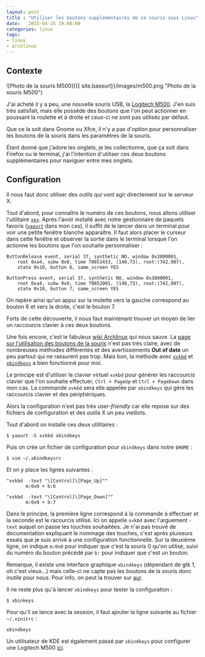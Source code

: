 ```yaml
---
layout: post
title : "Utiliser les boutons supplémentaires de sa souris sous Linux"
date:   2015-04-25 19:00:00
categories: linux
tags:
- linux
- archlinux
---
```


## Contexte

![Photo de la souris M500]({{ site.baseurl}}/images/m500.png "Photo de la souris M500")

J'ai acheté il y a peu, une nouvelle souris USB, la [Logitech M500](http://www.logitech.fr/fr-fr/product/corded-mouse-m500). J'en suis très satisfait, mais elle possède des boutons que l'on peut actionner en poussant la roulette et à droite et ceux-ci ne sont pas utilisés par défaut.

Que ce la soit dans Gnome ou Xfce, il n'y a pas d'option pour personnaliser les boutons de la souris dans les paramètres de la souris.

Étant donné que j'adore les onglets, je les collectionne, que ça soit dans Firefox ou le terminal, j'ai l'intention d'utiliser ces deux boutons supplémentaires pour naviguer entre mes onglets.

## Configuration
Il nous faut donc utiliser des outils qui vont agir directement sur le serveur X.

Tout d'abord, pour connaître le numéro de ces boutons, nous allons utiliser l'utilitaire [`xev`](http://www.xfree86.org/current/xev.1.html). Après l'avoir installé avec notre gestionnaire de paquets favoris ([`yaourt`](https://wiki.archlinux.fr/Yaourt) dans mon cas), il suffit de le lancer dans un terminal pour voir une petite fenêtre blanche apparaître. Il faut alors placer le curseur dans cette fenêtre et observer la sortie dans le terminal lorsque l'on actionne les boutons que l'on souhaite personnaliser :

    ButtonRelease event, serial 37, synthetic NO, window 0x3800001,
        root 0xa4, subw 0x0, time 70851433, (148,73), root:(742,907),
        state 0x10, button 6, same_screen YES

    ButtonPress event, serial 37, synthetic NO, window 0x3800001,
        root 0xa4, subw 0x0, time 70852001, (148,73), root:(742,907),
        state 0x10, button 7, same_screen YES

On repère ainsi qu'un appui sur la molette vers la gauche correspond au bouton 6 et vers la droite, c'est le bouton 7.

Forts de cette découverte, il nous faut maintenant trouver un moyen de lier un raccourcis clavier à ces deux boutons.

Une fois encore, c'est le fabuleux [wiki Archlinux](https://wiki.archlinux.org/index.php/All_Mouse_Buttons_Working#xvkbd_and_xbindkeys) qui nous sauve. La [page sur l'utilisation des boutons de la souris](https://wiki.archlinux.org/index.php/All_Mouse_Buttons_Working#xvkbd_and_xbindkeys) n'est pas très claire, avec de nombreuses méthodes différentes et des avertissements **Out of date** un peu partout qui ne rassurent pas trop. Mais bon, la méthode avec [`xvkbd`](http://homepage3.nifty.com/tsato/xvkbd/) et [`xbindkeys`](http://www.nongnu.org/xbindkeys/xbindkeys.html) a bien fonctionné pour moi.

Le principe est d'utiliser le clavier virtuel `xvkbd` pour générer les raccourcis clavier que l'on souhaite effectuer, `Ctrl + PageUp` et `Ctrl + PageDown` dans mon cas. La commande `xvkbd` sera elle appelée par `xbindkeys` qui gère les raccourcis clavier et des périphériques.

Alors la configuration n'est pas très *user-friendly* car elle repose sur des fichiers de configuration et des outils X un peu vieillots.

Tout d'abord on installe ces deux utilitaires :

    $ yaourt -S xvkbd xbindkeys

Puis on crée un fichier de configuration pour `xbindkeys` dans notre `$HOME` :

    $ vim ~/.xbindkeysrc 

Et on y place les lignes suivantes :

    "xvkbd  -text "\[Control]\[Page_Up]""
           m:0x0 + b:6

    "xvkbd  -text "\[Control]\[Page_Down]""
           m:0x0 + b:7

Dans le principe, la première ligne correspond à la commande à effectuer et la seconde est le racourcis utilisé. Ici on appelle `xvkbd` avec l'arguement `-text` auquel on passe les touches souhaitées. Je n'ai pas trouvé de documentation expliquant le nommage des touches, c'est après pluiseurs essais que je suis arrivé à une configuration fonctionnelle. Sur la deuxième ligne, on indique `m:0x0` pour indiquer que c'est la souris 0 qu'on utilise, suivi du numéro du bouton précédé par `b:` pour indiquer que c'est un bouton.

Remarque, il existe une interface graphique `xbindkeys` (dépendant de gtk 1, oh c'est vieux...) mais celle-ci ne capte pas les boutons de la souris donc inutile pour nous. Pour info, on peut la trouver sur [aur](https://aur.archlinux.org/packages/xbindkeys_config).

Il ne reste plus qu'à lancer `xbindkeys` pour tester la configuration :

    $ xbinkeys

Pour qu'il se lance avec la session, il faut ajouter la ligne suivante au fichier `~/.xinitrc` :

    xbindkeys

Un utilisateur de KDE est également passé par `xbindkeys` pour configurer une Logitech M500 [ici](http://blog.hanschen.org/2009/10/13/mouse-shortcuts-with-xbindkeys/).
